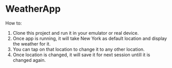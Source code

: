 # WeatherApp

How to:

1. Clone this project and run it in your emulator or real device.
2. Once app is running, it will take New York as default location and display the weather for it.
3. You can tap on that location to change it to any other location.
4. Once location is changed, it will save it for next session untill it is changed again.
